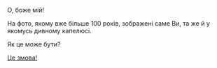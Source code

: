 О, боже мій!

На фото, якому вже більше 100 років, зображені саме Ви, та же й у якомусь дивному капелюсі.

Як це може бути?

[Це змова!](conspiracy/conspiracy.md)